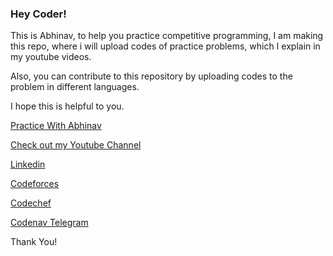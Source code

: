 ### Hey Coder!


This is Abhinav, to help you practice competitive programming, I am making this repo, where i will upload codes of practice problems, which I explain in my youtube videos. 

Also, you can contribute to this repository by uploading codes to the problem in different languages.

I hope this is helpful to you.

[Practice With Abhinav](https://youtube.com/playlist?list=PL_WUqFEwun5-4HRkmoZI9w5v4oKf1wQ6i)

[Check out my Youtube Channel](https://youtube.com/abhinavawasthi)

[Linkedin](https://www.linkedin.com/in/abhinavawasthi01)

[Codeforces](https://codeforces.com/profile/abhinavawasthi)

[Codechef](https://www.codechef.com/users/abhinavawasthi)

[Codenav Telegram](https://t.me/codenavdiscuss)

Thank You!
